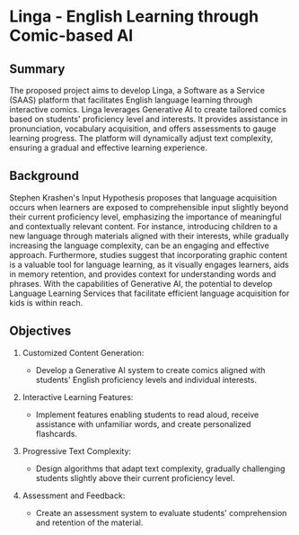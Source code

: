 # Linga - English Learning through Comic-based AI

## Summary
The proposed project aims to develop Linga, a Software as a Service (SAAS) platform that facilitates English language learning through interactive comics. Linga leverages Generative AI to create tailored comics based on students' proficiency level and interests. It provides assistance in pronunciation, vocabulary acquisition, and offers assessments to gauge learning progress. The platform will dynamically adjust text complexity, ensuring a gradual and effective learning experience.

## Background
Stephen Krashen's Input Hypothesis proposes that language acquisition occurs when learners are exposed to comprehensible input slightly beyond their current proficiency level, emphasizing the importance of meaningful and contextually relevant content. For instance, introducing children to a new language through materials aligned with their interests, while gradually increasing the language complexity, can be an engaging and effective approach.
Furthermore, studies suggest that incorporating graphic content is a valuable tool for language learning, as it visually engages learners, aids in memory retention, and provides context for understanding words and phrases. 
With the capabilities of Generative AI, the potential to develop Language Learning Services that facilitate efficient language acquisition for kids is within reach.

## Objectives
1. Customized Content Generation:
   - Develop a Generative AI system to create comics aligned with students' English proficiency levels and individual interests.

2. Interactive Learning Features:
   - Implement features enabling students to read aloud, receive assistance with unfamiliar words, and create personalized flashcards.

3. Progressive Text Complexity:
   - Design algorithms that adapt text complexity, gradually challenging students slightly above their current proficiency level.

4. Assessment and Feedback:
   - Create an assessment system to evaluate students' comprehension and retention of the material.


